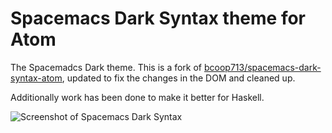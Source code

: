 # Spacemacs Dark Syntax theme for Atom

The Spacemadcs Dark theme. This is a fork of [bcoop713/spacemacs-dark-syntax-atom](https://github.com/bcoop713/spacemacs-dark-syntax-atom), updated to fix the changes in the DOM and cleaned up.

Additionally work has been done to make it better for Haskell.

![Screenshot of Spacemacs Dark Syntax](https://user-images.githubusercontent.com/1189998/29494933-b0e81f7a-85ef-11e7-8359-8550f32d6760.png)
